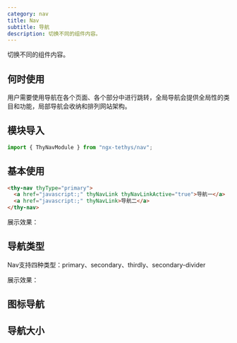 ```yaml
---
category: nav
title: Nav
subtitle: 导航
description: 切换不同的组件内容。
---
```


<alert>切换不同的组件内容。</alert>

## 何时使用

用户需要使用导航在各个页面、各个部分中进行跳转，全局导航会提供全局性的类目和功能，局部导航会收纳和排列网站架构。

## 模块导入
```ts
import { ThyNavModule } from "ngx-tethys/nav";
```
## 基本使用
```html
<thy-nav thyType="primary">
  <a href="javascript:;" thyNavLink thyNavLinkActive="true">导航一</a>
  <a href="javascript:;" thyNavLink>导航二</a>
</thy-nav>
```
展示效果：
<example name="thy-nav-basic-example"></example>

## 导航类型
Nav支持四种类型：primary、secondary、thirdly、secondary-divider

展示效果：
<example name="thy-nav-type-example"></example>

## 图标导航
<example name="thy-nav-icon-nav-example"></example>

## 导航大小
<example name="thy-nav-size-example"></example>


